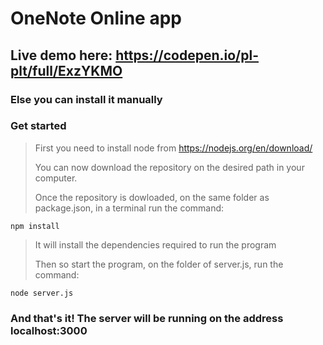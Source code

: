 # OneNote Online app

## Live demo here: https://codepen.io/pl-plt/full/ExzYKMO

### Else you can install it manually
### Get started
> First you need to install node from https://nodejs.org/en/download/
>
> You can now download the repository on the desired path in your computer.
> 
> Once the repository is dowloaded, on the same folder as package.json, in a terminal run the command:
> 
```npm install```
> 
> It will install the dependencies required to run the program
>
> Then so start the program, on the folder of server.js, run the command:
> 
```node server.js```
>
### And that's it! The server will be running on the address localhost:3000
